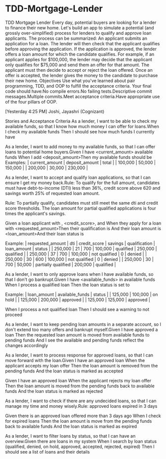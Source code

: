 # TDD-Mortgage-Lender


TDD Mortgage Lender
Every day, potential buyers are looking for a lender to finance their new home. Let's build an app to simulate a potential (and grossly over-simplified) process for lenders to qualify and approve loan applicants. The process can be summarized:
An applicant submits an application for a loan. The lender will then check that the applicant qualifies before approving the application. If the application is approved, the lender offers a loan amount for which the candidate qualifies. For example, if an applicant applies for $100,000, the lender may decide that the applicant only qualifies for $75,000 and send them an offer for that amount. The applicant must then decide to accept or reject the loan offered. Once an offer is accepted, the lender gives the money to the candidate to purchase their new home.
Objectives
Use what you've learned about pair programming, TDD, and OOP to fulfill the acceptance criteria.
Your final code should have:No compile errors.No failing tests.Descriptive commit messages.Multiple commits.Meet acceptance criteria.Have appropriate use of the four pillars of OOP.

[Yesterday 4:25 PM] Joshi, Jayashri (Cognizant)

Stories and Acceptance Criteria
As a lender, I want to be able to check my available funds, so that I know how much money I can offer for loans.When I check my available funds
Then I should see how much funds I currently have

As a lender, I want to add money to my available funds, so that I can offer loans to potential home buyers.Given I have <current_amount> available funds
When I add <deposit_amount>Then my available funds should be <total>Examples:
| current_amount | deposit_amount |   total  |
|     100,000    |      50,000    | 150,000  |
|     200,000    |      30,000    | 230,000  |

As a lender, I want to accept and qualify loan applications, so that I can ensure I get my money back.Rule: To qualify for the full amount, candidates must have debt-to-income (DTI) less than 36%, credit score above 620 
and savings worth 25% of requested loan amount.

Rule: To partially qualify, candidates must still meet the same dti and credit score thresholds. 
The loan amount for partial qualified applications is four times the applicant's savings.

Given a loan applicant with <dti>, <credit_score>, and <savings>When they apply for a loan with <requested_amount>Then their qualification is <qualification>And their loan amount is <loan_amount>And their loan status is <status>

Example:
|  requested_amount  |   dti  |  credit_score  |  savings  |     qualification    |  loan_amount  |   status   |
|      250,000       |   21   |       700      | 100,000   |       qualified      |   250,000     |  qualified |
|      250,000       |   37   |       700      | 100,000   |     not qualified    |         0     |  denied    |
|      250,000       |   30   |       600      | 100,000   |     not qualified    |         0     |  denied    |
|      250,000       |   30   |       700      |  50,000   |  partially qualified |   200,000     |  qualified |

As a lender, I want to only approve loans when I have available funds, so that I don't go bankrupt.Given I have <available_funds> in available funds
When I process a qualified loan
Then the loan status is set to <status>

Example:
| loan_amount | available_funds |    status  |
|   125,000   |    100,000      |   on hold  |
|   125,000   |    200,000      |  approved  |
|   125,000   |    125,000      |  approved  |

When I process a not qualified loan
Then I should see a warning to not proceed

As a lender, I want to keep pending loan amounts in a separate account, so I don't extend too many offers and bankrupt myself.Given I have approved a loan
Then the requested loan amount is moved from available funds to pending funds
And I see the available and pending funds reflect the changes accordingly

As a lender, I want to process response for approved loans, so that I can move forward with the loan.Given I have an approved loan
When the applicant accepts my loan offer
Then the loan amount is removed from the pending funds
And the loan status is marked as accepted

Given I have an approved loan
When the applicant rejects my loan offer
Then the loan amount is moved from the pending funds back to available funds
And the loan status is marked as rejected

As a lender, I want to check if there are any undecided loans, so that I can manage my time and money wisely.Rule: approved loans expired in 3 days

Given there is an approved loan offered more than 3 days ago
When I check for expired loans
Then the loan amount is move from the pending funds back to available funds
And the loan status is marked as expired

As a lender, I want to filter loans by status, so that I can have an overview.Given there are loans in my system
When I search by loan status (qualified, denied, on hold, approved, accepted, rejected, expired)
Then I should see a list of loans and their details

